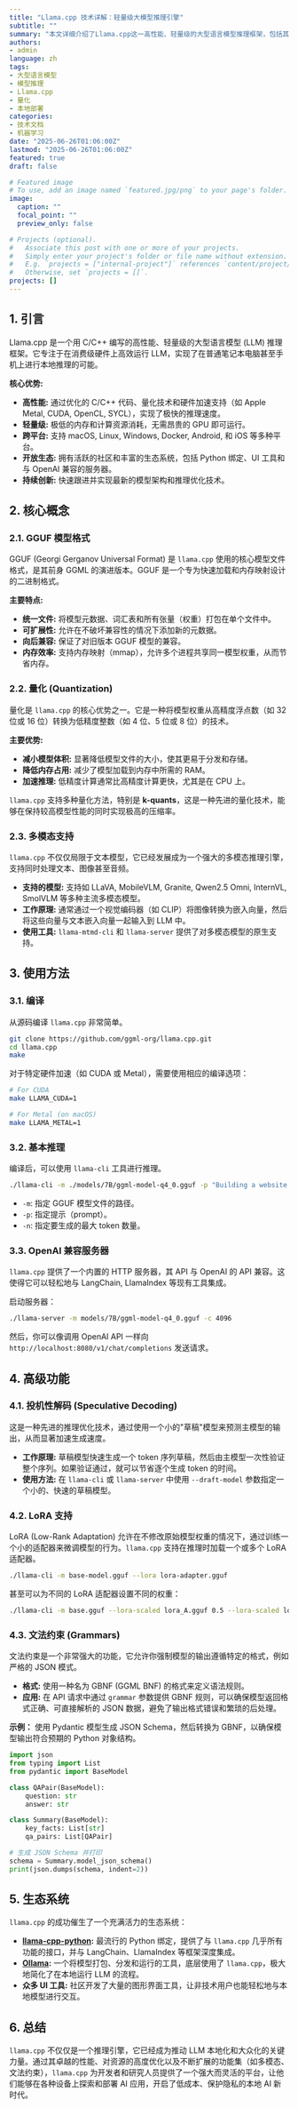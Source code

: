 ```yaml
---
title: "Llama.cpp 技术详解：轻量级大模型推理引擎"
subtitle: ""
summary: "本文详细介绍了Llama.cpp这一高性能、轻量级的大型语言模型推理框架，包括其核心概念、使用方法、高级功能以及生态系统，帮助读者全面了解如何在消费级硬件上高效运行LLM。"
authors:
- admin
language: zh
tags:
- 大型语言模型
- 模型推理
- Llama.cpp
- 量化
- 本地部署
categories:
- 技术文档
- 机器学习
date: "2025-06-26T01:06:00Z"
lastmod: "2025-06-26T01:06:00Z"
featured: true
draft: false

# Featured image
# To use, add an image named `featured.jpg/png` to your page's folder.
image:
  caption: ""
  focal_point: ""
  preview_only: false

# Projects (optional).
#   Associate this post with one or more of your projects.
#   Simply enter your project's folder or file name without extension.
#   E.g. `projects = ["internal-project"]` references `content/project/deep-learning/index.md`.
#   Otherwise, set `projects = []`.
projects: []
---
```


## 1. 引言

Llama.cpp 是一个用 C/C++ 编写的高性能、轻量级的大型语言模型 (LLM) 推理框架。它专注于在消费级硬件上高效运行 LLM，实现了在普通笔记本电脑甚至手机上进行本地推理的可能。

**核心优势:**

*   **高性能:** 通过优化的 C/C++ 代码、量化技术和硬件加速支持（如 Apple Metal, CUDA, OpenCL, SYCL），实现了极快的推理速度。
*   **轻量级:** 极低的内存和计算资源消耗，无需昂贵的 GPU 即可运行。
*   **跨平台:** 支持 macOS, Linux, Windows, Docker, Android, 和 iOS 等多种平台。
*   **开放生态:** 拥有活跃的社区和丰富的生态系统，包括 Python 绑定、UI 工具和与 OpenAI 兼容的服务器。
*   **持续创新:** 快速跟进并实现最新的模型架构和推理优化技术。

## 2. 核心概念

### 2.1. GGUF 模型格式

GGUF (Georgi Gerganov Universal Format) 是 `llama.cpp` 使用的核心模型文件格式，是其前身 GGML 的演进版本。GGUF 是一个专为快速加载和内存映射设计的二进制格式。

**主要特点:**

*   **统一文件:** 将模型元数据、词汇表和所有张量（权重）打包在单个文件中。
*   **可扩展性:** 允许在不破坏兼容性的情况下添加新的元数据。
*   **向后兼容:** 保证了对旧版本 GGUF 模型的兼容。
*   **内存效率:** 支持内存映射（mmap），允许多个进程共享同一模型权重，从而节省内存。

### 2.2. 量化 (Quantization)

量化是 `llama.cpp` 的核心优势之一。它是一种将模型权重从高精度浮点数（如 32 位或 16 位）转换为低精度整数（如 4 位、5 位或 8 位）的技术。

**主要优势:**

*   **减小模型体积:** 显著降低模型文件的大小，使其更易于分发和存储。
*   **降低内存占用:** 减少了模型加载到内存中所需的 RAM。
*   **加速推理:** 低精度计算通常比高精度计算更快，尤其是在 CPU 上。

`llama.cpp` 支持多种量化方法，特别是 **k-quants**，这是一种先进的量化技术，能够在保持较高模型性能的同时实现极高的压缩率。

### 2.3. 多模态支持

`llama.cpp` 不仅仅局限于文本模型，它已经发展成为一个强大的多模态推理引擎，支持同时处理文本、图像甚至音频。

*   **支持的模型:** 支持如 LLaVA, MobileVLM, Granite, Qwen2.5 Omni, InternVL, SmolVLM 等多种主流多模态模型。
*   **工作原理:** 通常通过一个视觉编码器（如 CLIP）将图像转换为嵌入向量，然后将这些向量与文本嵌入向量一起输入到 LLM 中。
*   **使用工具:** `llama-mtmd-cli` 和 `llama-server` 提供了对多模态模型的原生支持。

## 3. 使用方法

### 3.1. 编译

从源码编译 `llama.cpp` 非常简单。

```bash
git clone https://github.com/ggml-org/llama.cpp.git
cd llama.cpp
make
```

对于特定硬件加速（如 CUDA 或 Metal），需要使用相应的编译选项：

```bash
# For CUDA
make LLAMA_CUDA=1

# For Metal (on macOS)
make LLAMA_METAL=1
```

### 3.2. 基本推理

编译后，可以使用 `llama-cli` 工具进行推理。

```bash
./llama-cli -m ./models/7B/ggml-model-q4_0.gguf -p "Building a website can be done in 10 simple steps:" -n 400
```

*   `-m`: 指定 GGUF 模型文件的路径。
*   `-p`: 指定提示（prompt）。
*   `-n`: 指定要生成的最大 token 数量。

### 3.3. OpenAI 兼容服务器

`llama.cpp` 提供了一个内置的 HTTP 服务器，其 API 与 OpenAI 的 API 兼容。这使得它可以轻松地与 LangChain, LlamaIndex 等现有工具集成。

启动服务器：

```bash
./llama-server -m models/7B/ggml-model-q4_0.gguf -c 4096
```

然后，你可以像调用 OpenAI API 一样向 `http://localhost:8080/v1/chat/completions` 发送请求。

## 4. 高级功能

### 4.1. 投机性解码 (Speculative Decoding)

这是一种先进的推理优化技术，通过使用一个小的"草稿"模型来预测主模型的输出，从而显著加速生成速度。

*   **工作原理:** 草稿模型快速生成一个 token 序列草稿，然后由主模型一次性验证整个序列。如果验证通过，就可以节省逐个生成 token 的时间。
*   **使用方法:** 在 `llama-cli` 或 `llama-server` 中使用 `--draft-model` 参数指定一个小的、快速的草稿模型。

### 4.2. LoRA 支持

LoRA (Low-Rank Adaptation) 允许在不修改原始模型权重的情况下，通过训练一个小的适配器来微调模型的行为。`llama.cpp` 支持在推理时加载一个或多个 LoRA 适配器。

```bash
./llama-cli -m base-model.gguf --lora lora-adapter.gguf
```

甚至可以为不同的 LoRA 适配器设置不同的权重：

```bash
./llama-cli -m base.gguf --lora-scaled lora_A.gguf 0.5 --lora-scaled lora_B.gguf 0.5
```

### 4.3. 文法约束 (Grammars)

文法约束是一个非常强大的功能，它允许你强制模型的输出遵循特定的格式，例如严格的 JSON 模式。

*   **格式:** 使用一种名为 GBNF (GGML BNF) 的格式来定义语法规则。
*   **应用:** 在 API 请求中通过 `grammar` 参数提供 GBNF 规则，可以确保模型返回格式正确、可直接解析的 JSON 数据，避免了输出格式错误和繁琐的后处理。

**示例：** 使用 Pydantic 模型生成 JSON Schema，然后转换为 GBNF，以确保模型输出符合预期的 Python 对象结构。

```python
import json
from typing import List
from pydantic import BaseModel

class QAPair(BaseModel):
    question: str
    answer: str

class Summary(BaseModel):
    key_facts: List[str]
    qa_pairs: List[QAPair]

# 生成 JSON Schema 并打印
schema = Summary.model_json_schema()
print(json.dumps(schema, indent=2))
```

## 5. 生态系统

`llama.cpp` 的成功催生了一个充满活力的生态系统：

*   **[llama-cpp-python](https://github.com/abetlen/llama-cpp-python):** 最流行的 Python 绑定，提供了与 `llama.cpp` 几乎所有功能的接口，并与 LangChain、LlamaIndex 等框架深度集成。
*   **[Ollama](https://ollama.com/):** 一个将模型打包、分发和运行的工具，底层使用了 `llama.cpp`，极大地简化了在本地运行 LLM 的流程。
*   **众多 UI 工具:** 社区开发了大量的图形界面工具，让非技术用户也能轻松地与本地模型进行交互。

## 6. 总结

`llama.cpp` 不仅仅是一个推理引擎，它已经成为推动 LLM 本地化和大众化的关键力量。通过其卓越的性能、对资源的高度优化以及不断扩展的功能集（如多模态、文法约束），`llama.cpp` 为开发者和研究人员提供了一个强大而灵活的平台，让他们能够在各种设备上探索和部署 AI 应用，开启了低成本、保护隐私的本地 AI 新时代。